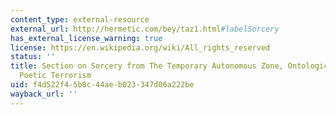 ```yaml
---
content_type: external-resource
external_url: http://hermetic.com/bey/taz1.html#labelSorcery
has_external_license_warning: true
license: https://en.wikipedia.org/wiki/All_rights_reserved
status: ''
title: Section on Sorcery from The Temporary Autonomous Zone, Ontological Anarchy,
  Poetic Terrorism
uid: f4d522f4-5b8c-44ae-b023-347d06a222be
wayback_url: ''
---
```

